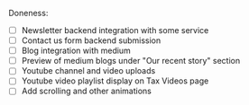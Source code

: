 Doneness:

-   [ ] Newsletter backend integration with some service
-   [ ] Contact us form backend submission
-   [ ] Blog integration with medium
-   [ ] Preview of medium blogs under "Our recent story" section
-   [ ] Youtube channel and video uploads
-   [ ] Youtube video playlist display on Tax Videos page
-   [ ] Add scrolling and other animations
